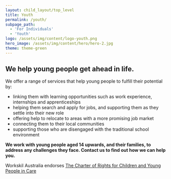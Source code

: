 ```yaml
---
layout: child_layout/top_level
title: Youth
permalink: /youth/
subpage_path:
  - 'For Individuals'
  - 'Youth'
logo: /assets/img/content/logo-youth.png
hero_image: /assets/img/content/hero/hero-2.jpg
theme: theme-green
---
```


## We help young people get ahead in life.

We offer a range of services that help young people to fulfill their potential by:

* linking them with learning opportunities such as work experience, internships and apprenticeships
* helping them search and apply for jobs, and supporting them as they settle into their new role
* offering help to relocate to areas with a more promising job market
* connecting them to their local communities
* supporting those who are disengaged with the traditional school environment

**We work with young people aged 14 upwards, and their families, to address any challenges they face. Contact us to find out how we can help you.**

Workskil Australia endorses [The Charter of Rights for Children and Young People in Care](http://www.gcyp.sa.gov.au/charter-of-rights-2/)